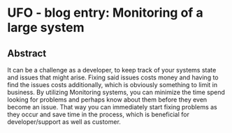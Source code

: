 # UFO - blog entry: Monitoring of a large system
## Abstract
It can be a challenge as a developer, to keep track of your systems state and issues that might arise. Fixing said issues costs money and having to find the issues costs additionally, which is obviously something to limit in business. By utilizing Monitoring systems, you can minimize the time spend looking for problems and perhaps know about them before they even become an issue. That way you can immediately start fixing problems as they occur and save time in the process, which is beneficial for developer/support as well as customer.
